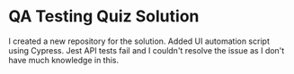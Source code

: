 # QA Testing Quiz Solution

I created a new repository for the solution.
Added UI automation script using Cypress.
Jest API tests fail and I couldn't resolve the issue as I don't have much knowledge in this.
